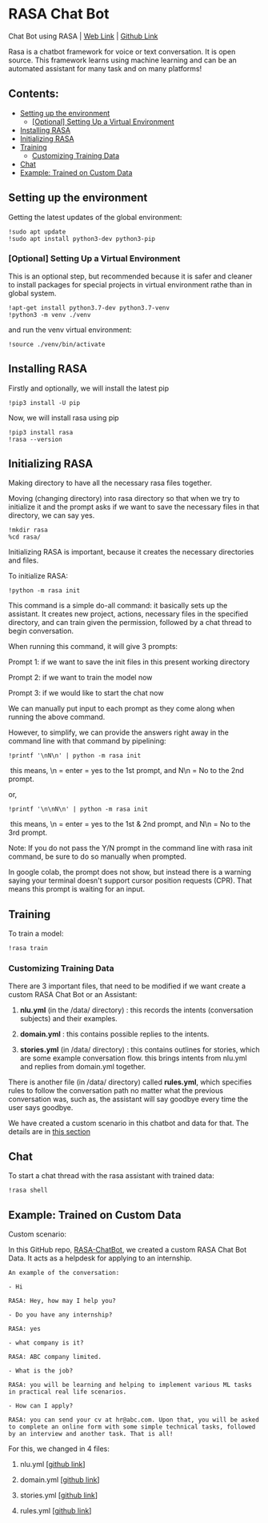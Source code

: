# RASA Chat Bot

Chat Bot using RASA | [Web Link](https://rasa.com/docs/) |  [Github Link](https://github.com/RasaHQ/rasa) 

Rasa is a chatbot framework for voice or text conversation. It is open source. This framework learns using machine learning and can be an automated assistant for many task and on many platforms!

## Contents:
- [Setting up the environment](#setting-up-the-environment)
  * [[Optional] Setting Up a Virtual Environment](#optional-setting-up-a-virtual-environment)
- [Installing RASA](#installing-rasa)
- [Initializing RASA](#initializing-rasa)
- [Training](#training)
  * [Customizing Training Data](#customizing-training-data)
- [Chat](#chat)
- [Example: Trained on Custom Data](#example-trained-on-custom-data)



## Setting up the environment

Getting the latest updates of the global environment:

```
!sudo apt update
!sudo apt install python3-dev python3-pip
```



### [Optional] Setting Up a Virtual Environment

This is an optional step, but recommended because it is safer and cleaner to install packages for special projects in virtual environment rathe than in global system.

```
!apt-get install python3.7-dev python3.7-venv
!python3 -m venv ./venv
```

and run the venv virtual environment:

```
!source ./venv/bin/activate
```



## Installing RASA

Firstly and optionally, we will install the latest pip

```
!pip3 install -U pip
```

Now, we will install rasa using pip

```
!pip3 install rasa
!rasa --version
```



## Initializing RASA

Making directory to have all the necessary rasa files together. 

Moving (changing directory) into rasa directory so that when we try to initialize it and the prompt asks if we want to save the necessary files in that directory, we can say yes.

```
!mkdir rasa
%cd rasa/
```



Initializing RASA is important, because it creates the necessary directories and files.

To initialize RASA:

```
!python -m rasa init
```



This command is a simple do-all command: it basically sets up the assistant. It creates new project, actions, necessary files in the specified directory, and can train given the permission, followed by a chat thread to begin conversation.

When running this command, it will give 3 prompts:

Prompt 1: if we want to save the init files in this present working directory

Prompt 2: if we want to train the model now

Prompt 3: if we would like to start the chat now



We can manually put input to each prompt as they come along when running the above command.

However, to simplify, we can provide the answers right away in the command line with that command by pipelining:

```
!printf '\nN\n' | python -m rasa init
```

​	this means, \n = enter = yes to the 1st prompt, and N\n = No to the 2nd prompt.

or,

```
!printf '\n\nN\n' | python -m rasa init
```

​	this means, \n = enter = yes to the 1st & 2nd prompt, and N\n = No to the 3rd prompt.





Note: If you do not pass the Y/N prompt in the command line with rasa init command, be sure to do so manually when prompted. 

In google colab, the prompt does not show, but instead there is a warning saying your terminal doesn't support cursor position requests (CPR). That means this prompt is waiting for an input.



## Training

To train a model:

```
!rasa train
```



### Customizing Training Data

There are 3 important files, that need to be modified if we want create a custom RASA Chat Bot or an Assistant:

1. **nlu.yml** (in the /data/ directory) : this records the intents (conversation subjects) and their examples.

2. **domain.yml** : this contains possible replies to the intents.

3. **stories.yml** (in /data/ directory) : this contains outlines for stories, which are some example conversation flow. this brings intents from nlu.yml and replies from domain.yml together.

There is another file (in /data/ directory) called **rules.yml**, which specifies rules to follow the conversation path no matter what the previous conversation was, such as, the assistant will say goodbye every time the user says goodbye. 

We have created a custom scenario in this chatbot and data for that. The details are in [this section](#customizing-training-data)

## Chat

To start a chat thread with the rasa assistant with trained data:

```
!rasa shell
```



## Example: Trained on Custom Data 

Custom scenario:

In this GitHub repo, [RASA-ChatBot](https://github.com/kobi-2/RASA-ChatBot), we created a custom RASA Chat Bot Data. It acts as a helpdesk for applying to an internship.


```
An example of the conversation:

- Hi 

RASA: Hey, how may I help you?

- Do you have any internship? 

RASA: yes

- what company is it? 

RASA: ABC company limited.

- What is the job?

RASA: you will be learning and helping to implement various ML tasks in practical real life scenarios.

- How can I apply? 

RASA: you can send your cv at hr@abc.com. Upon that, you will be asked to complete an online form with some simple technical tasks, followed by an interview and another task. That is all! 

```

For this, we changed in 4 files: 

1. nlu.yml [[github link](https://github.com/kobi-2/RASA-ChatBot/blob/main/rasa/data/nlu.yml)]

2. domain.yml [[github link](https://github.com/kobi-2/RASA-ChatBot/blob/main/rasa/domain.yml)]

3. stories.yml [[github link](https://github.com/kobi-2/RASA-ChatBot/blob/main/rasa/data/stories.yml)]

4. rules.yml [[github link](https://github.com/kobi-2/RASA-ChatBot/blob/main/rasa/data/rules.yml)]



